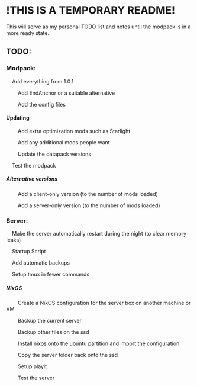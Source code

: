 # !THIS IS A TEMPORARY README!

This will serve as my personal TODO list and notes until the modpack is in a more ready state.

## TODO:

### Modpack:

    Add everything from 1.0.1

        Add EndAnchor or a suitable alternative

        Add the config files

#### Updating

        Add extra optimization mods such as Starlight

        Add any additional mods people want

        Update the datapack versions

    Test the modpack

##### Alternative versions

        Add a client-only version (to the number of mods loaded)

        Add a server-only version (to the number of mods loaded)

### Server:

    Make the server automatically restart during the night (to clear memory leaks)

    Startup Script

    Add automatic backups

    Setup tmux in fewer commands

##### NixOS

        Create a NixOS configuration for the server box on another machine or VM

        Backup the current server

        Backup other files on the ssd

        Install nixos onto the ubuntu partition and import the configuration

        Copy the server folder back onto the ssd

        Setup playit

        Test the server
